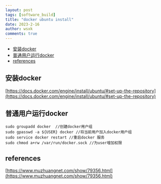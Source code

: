 ```yaml
---
layout: post
tags: [software_build]
title: "docker ubuntu install"
date: 2023-2-16
author: wsxk
comments: true
---
```


- [安装docker](#安装docker)
- [普通用户运行docker](#普通用户运行docker)
- [references](#references)


## 安装docker<br>
[https://docs.docker.com/engine/install/ubuntu/#set-up-the-repository](https://docs.docker.com/engine/install/ubuntu/#set-up-the-repository)

## 普通用户运行docker<br>
```
sudo groupadd docker  //创建docker用户组
sudo gpasswd -a ${USER} docker //将当前用户加入docker用户组
sudo service docker restart //重启docker 服务
sudo chmod a+rw /var/run/docker.sock //为user增加权限
```
## references<br>
[https://www.muzhuangnet.com/show/79356.html](https://www.muzhuangnet.com/show/79356.html)<br>
